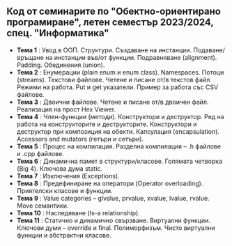 ## Код от семинарите по "Обектно-ориентирано програмиране", летен семестър 2023/2024, спец. "Информатика" ##

- **Тема 1** : Увод в ООП. Структури. Създаване на инстанции. Подаване/връщане на инстанции във/от функции. Подравняване (alignment). Padding. Обединения (union).  
- **Тема 2** : Енумерации (plain enum и enum class). Namespaces. Потоци (streams). Текстови файлове. Четене и писане от/в текстов файл. Режими на работа. Put и get указатели. Пример за работа със CSV файлове.
- **Тема 3** : Двоични файлове. Четене и писане от/в двоичен файл. Реализация на прост Hex Viewer.  
- **Тема 4** : Член-функции (методи). Конструктори и деструктор. Ред на работа на конструкторите и деструкторите. Конструктори и деструктор при композиция на обекти. Капсулация (encapsulation). Accessors and mutators (гетъри и сетъри).  
- **Тема 5** : Процес на компилация. Разделна компилация – .h файлове и .cpp файлове.  
- **Тема 6** : Динамична памет в структури/класове. Голямата четворка (Big 4). Ключова дума static.  
- **Тема 7** : Изключения (Exceptions).  
- **Тема 8** : Предефиниране на оператори (Operator overloading). Приятелски класове и функции.  
- **Тема 9** : Value categories – glvalue, prvalue, xvalue, lvalue, rvalue. Move семантики.  
- **Тема 10** : Наследяване (Is-a relationship).  
- **Тема 11** : Статично и динамично свързване. Виртуални функции. Ключови думи – override и final. Полиморфизъм. Чисто виртуални функции и абстрактни класове.  
